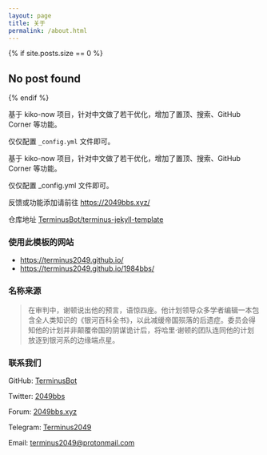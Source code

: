 ```yaml
---
layout: page
title: 关于
permalink: /about.html
---
```


{% if site.posts.size == 0 %}
  <h2>No post found</h2>
{% endif %}


基于 kiko-now 项目，针对中文做了若干优化，增加了置顶、搜索、GitHub Corner 等功能。

仅仅配置 `_config.yml` 文件即可。

基于 kiko-now 项目，针对中文做了若干优化，增加了置顶、搜索、GitHub Corner 等功能。

仅仅配置 _config.yml 文件即可。

反馈或功能添加请前往 <https://2049bbs.xyz/>

仓库地址 [TerminusBot/terminus-jekyll-template](https://github.com/TerminusBot/terminus-jekyll-template)

### 使用此模板的网站
* https://terminus2049.github.io/
* https://terminus2049.github.io/1984bbs/

### 名称来源

> 在审判中，谢顿说出他的预言，语惊四座。他计划领导众多学者编辑一本包含全人类知识的《银河百科全书》，以此减缓帝国殒落的后遗症。委员会得知他的计划并非颠覆帝国的阴谋诡计后，将哈里·谢顿的团队连同他的计划放逐到银河系的边缘端点星。

### 联系我们

GitHub: [TerminusBot](https://github.com/TerminusBot)

Twitter: [2049bbs](https://www.twitter.com/2049bbs)

Forum: [2049bbs.xyz](https://2049bbs.xyz)

Telegram: [Terminus2049](https://t.me/terminus_9402)

Email: terminus2049@protonmail.com

